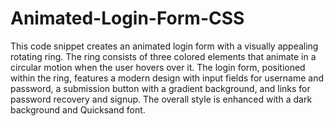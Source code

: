 # Animated-Login-Form-CSS

This code snippet creates an animated login form with a visually appealing rotating ring. The ring consists of three colored elements that animate in a circular motion when the user hovers over it. The login form, positioned within the ring, features a modern design with input fields for username and password, a submission button with a gradient background, and links for password recovery and signup. The overall style is enhanced with a dark background and Quicksand font.

